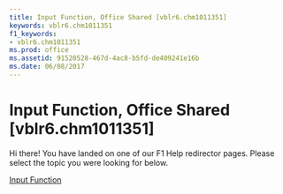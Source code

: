 ```yaml
---
title: Input Function, Office Shared [vblr6.chm1011351]
keywords: vblr6.chm1011351
f1_keywords:
- vblr6.chm1011351
ms.prod: office
ms.assetid: 91520528-467d-4ac8-b5fd-de409241e16b
ms.date: 06/08/2017
---
```



# Input Function, Office Shared [vblr6.chm1011351]

Hi there! You have landed on one of our F1 Help redirector pages. Please select the topic you were looking for below.

[Input Function](http://msdn.microsoft.com/library/25ab9e37-4536-4cd0-2b29-985add94a489%28Office.15%29.aspx)

